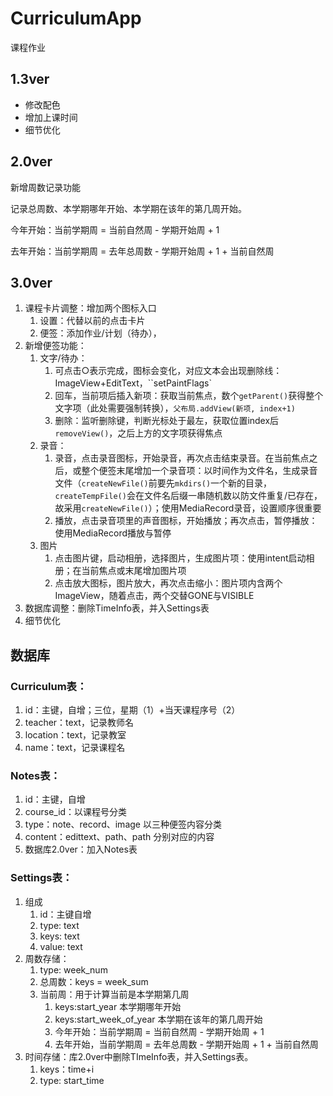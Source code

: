 # CurriculumApp

课程作业

## 1.3ver

* 修改配色
* 增加上课时间
* 细节优化



## 2.0ver

新增周数记录功能

记录总周数、本学期哪年开始、本学期在该年的第几周开始。

今年开始：当前学期周 = 当前自然周 - 学期开始周 + 1

去年开始：当前学期周 = 去年总周数 - 学期开始周 + 1 + 当前自然周



## 3.0ver

1. 课程卡片调整：增加两个图标入口
	1. 设置：代替以前的点击卡片
	2. 便签：添加作业/计划（待办），
2. 新增便签功能：
	1. 文字/待办：
		1. 可点击○表示完成，图标会变化，对应文本会出现删除线：ImageView+EditText，``setPaintFlags`
		2. 回车，当前项后插入新项：获取当前焦点，数个``getParent()``获得整个文字项（此处需要强制转换），``父布局.addView(新项, index+1)``
		3. 删除：监听删除键，判断光标处于最左，获取位置index后`removeView()`，之后上方的文字项获得焦点	
	2. 录音：
		1. 录音，点击录音图标，开始录音，再次点击结束录音。在当前焦点之后，或整个便签末尾增加一个录音项：以时间作为文件名，生成录音文件（`createNewFile()`前要先``mkdirs()``一个新的目录，``createTempFile()``会在文件名后缀一串随机数以防文件重复/已存在，故采用``createNewFile()``）；使用MediaRecord录音，设置顺序很重要
		2. 播放，点击录音项里的声音图标，开始播放；再次点击，暂停播放：使用MediaRecord播放与暂停
	3. 图片
		1. 点击图片键，启动相册，选择图片，生成图片项：使用intent启动相册；在当前焦点或末尾增加图片项
		2. 点击放大图标，图片放大，再次点击缩小：图片项内含两个ImageView，随着点击，两个交替GONE与VISIBLE
3. 数据库调整：删除TimeInfo表，并入Settings表
4. 细节优化



## 数据库

### Curriculum表：

1. id：主键，自增；三位，星期（1）+当天课程序号（2）
2. teacher：text，记录教师名
3. location：text，记录教室
4. name：text，记录课程名

### Notes表：

1. id：主键，自增
2. course_id：以课程号分类
3. type：note、record、image 以三种便签内容分类
4. content：edittext、path、path 分别对应的内容
5. 数据库2.0ver：加入Notes表

### Settings表：

1. 组成
	1. id：主键自增
	2. type: text
	3. keys: text
	4. value: text
2. 周数存储：
	1. type: week_num	
	2. 总周数：keys = week_sum 
	3. 当前周：用于计算当前是本学期第几周
		1. keys:start_year 本学期哪年开始
		2. keys:start_week_of_year 本学期在该年的第几周开始
		3. 今年开始：当前学期周 = 当前自然周 - 学期开始周 + 1
		4. 去年开始，当前学期周 = 去年总周数 - 学期开始周 + 1 + 当前自然周
3. 时间存储：库2.0ver中删除TImeInfo表，并入Settings表。
	1. keys：time+i
	2. type: start_time



